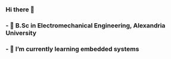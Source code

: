 ### Hi there 👋

<!--
**Yousefmohab1/Yousefmohab1** is a ✨ _special_ ✨ repository because its `README.md` (this file) appears on your GitHub profile.

Here are some ideas to get you started:
-->
### - 🔭 B.Sc in Electromechanical Engineering, Alexandria University 
### - 🌱 I’m currently learning embedded systems


